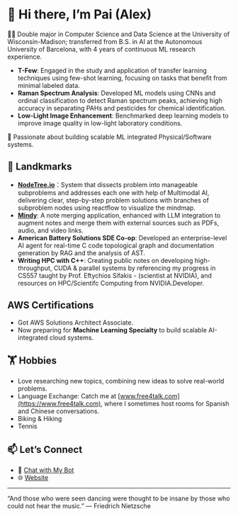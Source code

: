 # 👋 Hi there, I’m Pai (Alex)

👨‍💻 Double major in Computer Science and Data Science at the University of Wisconsin-Madison; transferred from B.S. in AI at the Autonomous University of Barcelona, with 4 years of continuous ML research experience.
- **T-Few**: Engaged in the study and application of transfer learning techniques using few-shot learning, focusing on tasks that benefit from minimal labeled data.
- **Raman Spectrum Analysis**: Developed ML models using CNNs and ordinal classification to detect Raman spectrum peaks, achieving high accuracy in separating PAHs and pesticides for chemical identification.
- **Low-Light Image Enhancement**: Benchmarked deep learning models to improve image quality in low-light laboratory conditions.

🌟 Passionate about building scalable ML integrated Physical/Software systems.


## 🌱 Landkmarks

- [**NodeTree.io**](https://www.nodetree.io)：System that dissects problem into manageable subproblems and addresses each one with help of Multimodal AI, delivering clear, step-by-step problem solutions with branches of subproblem nodes using reactflow to visualize the mindmap.
- [**Mindy**](https://mymindy.net): A note merging application, enhanced with LLM integration to augment notes and merge them with external sources such as PDFs, audio, and video links.
- **American Battery Solutions SDE Co-op**: Developed an enterprise-level AI agent for real-time C code topological graph and documentation generation by RAG and the analysis of AST.
- **Writing HPC with C++**: Creating public notes on developing high-throughput, CUDA & parallel systems by referencing my progress in CS557 taught by Prof. Eftychios Sifakis - (scientist at NVIDIA), and resources on HPC/Scientifc Computing from NVIDIA.Developer.

## AWS Certifications
- Got AWS Solutions Architect Associate.
- Now preparing for **Machine Learning Specialty** to build scalable AI-integrated cloud systems.

## 🏋️ Hobbies


- Love researching new topics, combining new ideas to solve real-world problems.
- Language Exchange: Catch me at [www.free4talk.com](https://www.free4talk.com), where I sometimes host rooms for Spanish and Chinese conversations.
- Biking & Hiking
- Tennis


## 📫 Let’s Connect  
- 🤖 [Chat with My Bot](https://paipeline-anythingaboutme-appchatbot-tut6g2.streamlit.app/)
- 🌐 [Website](https://main.d31w3jf482wcvr.amplifyapp.com/)  
---

“And those who were seen dancing were thought to be insane by those who could not hear the music.” — Friedrich Nietzsche





